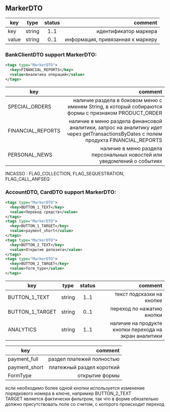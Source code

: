 ## MarkerDTO

key | type | status | comment
--- | ---- | :----: | ---:
key | string | 1..1 | идентификатор маркера
value | string | 0..1 | информация, привязанная к маркеру

### BankClientDTO support MarkerDTO:

```xml
<tags type="MarkerDTO">
  <key>FINANCIAL_REPORTS</key>
  <value>Аналитика операций</value>
</tags>
```

key | comment
--- | ---:
SPECIAL_ORDERS | наличие раздела в боковом меню с именем String, в который собираются формы с признаком PRODUCT_ORDER
FINANCIAL_REPORTS | наличие в меню раздела финансовой аналитики, запрос на аналитику идет через getTransactionsByDates с полем продукта FINANCIAL_REPORTS
PERSONAL_NEWS | наличие в меню раздела персональных новостей или уведомлений о событиях

<aside class="notice">INCASSO : FLAG_COLLECTION, FLAG_SEQUESTRATION, FLAG_CALL_ANFSEQ</aside>

### AccountDTO, CardDTO support MarkerDTO:

```xml
<tags type="MarkerDTO">
  <key>BUTTON_1_TEXT</key>
  <value>Перевод средств</value>
</tags>
<tags type="MarkerDTO">
  <key>BUTTON_1_TARGET</key>
  <value>payment_short</value>
</tags>
<tags type="MarkerDTO">
  <key>BUTTON_2_TEXT</key>
  <value>Открытие депозита</value>
</tags>
<tags type="MarkerDTO">
  <key>BUTTON_2_TARGET</key>
  <value>form_type</value>
</tags>
```

key | type | status | comment
--- | ---- | :----: | ---:
BUTTON_1_TEXT | string | 1..1 | текст подсказки на кнопке
BUTTON_1_TARGET | string | 0..1 | переход по нажатию кнопки
ANALYTICS | string | 1..1 | наличие на продукте кнопки перехода на экран аналитики

key | comment
--- | ---:
payment_full | раздел платежей полностью
payment_short | платежный раздел короткий
FormType | открытие формы

<aside class="notice">если необходимо более одной кнопки используется изменение порядкового номера в ключе, например BUTTON_2_TEXT</aside>
<aside class="warning">TARGET является фактически фильтром, так что в форме обязательно должно присутствовать поле со счетом, с которого происходит переход</aside>